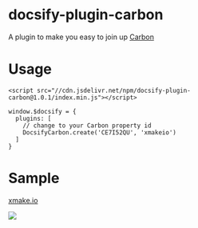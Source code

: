 # docsify-plugin-carbon

A plugin to make you easy to join up [Carbon](https://www.carbonads.net/)

# Usage

```
<script src="//cdn.jsdelivr.net/npm/docsify-plugin-carbon@1.0.1/index.min.js"></script>
```

```
window.$docsify = {
  plugins: [
    // change to your Carbon property id
    DocsifyCarbon.create('CE7I52QU', 'xmakeio')
  ]
}
```

# Sample

[xmake.io](https://xmake.io/#/getting_started)

![](https://cdn.jsdelivr.net/gh/waruqi/docsify-plugin-carbon@master/sample.png)


